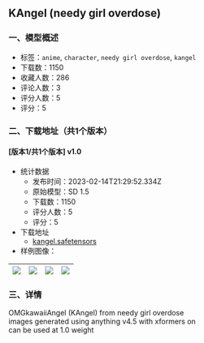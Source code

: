 ## KAngel (needy girl overdose)
### 一、模型概述

- 标签：`anime`, `character`, `needy girl overdose`, `kangel`
- 下载数：1150
- 收藏人数：286
- 评论人数：3
- 评分人数：5
- 评分：5

### 二、下载地址（共1个版本）

#### [版本1/共1个版本] v1.0

- 统计数据
  - 发布时间：2023-02-14T21:29:52.334Z
  - 原始模型：SD 1.5
  - 下载数：1150
  - 评分人数：5
  - 评分：5
- 下载地址
  - [kangel.safetensors](https://civitai.com/api/download/models/10525)
- 样例图像：

| <img src="https://image.civitai.com/xG1nkqKTMzGDvpLrqFT7WA/29e4b7b4-fb78-4ad3-cdbb-70442ce54000/width=450/102349.jpeg" /> | <img src="https://image.civitai.com/xG1nkqKTMzGDvpLrqFT7WA/fc8b507b-a3be-474e-ab39-c66145fcc400/width=450/102352.jpeg" /> | <img src="https://image.civitai.com/xG1nkqKTMzGDvpLrqFT7WA/ea68212a-71e2-4523-2d75-7c0b350b4e00/width=450/102351.jpeg" /> | <img src="https://image.civitai.com/xG1nkqKTMzGDvpLrqFT7WA/c301eedf-696e-4a00-703c-dd23ae524900/width=450/102350.jpeg" /> |
| ---- | ---- | ---- | ---- |


### 三、详情
<p>OMGkawaiiAngel (KAngel) from needy girl overdose<br />images generated using anything v4.5 with xformers on<br />can be used at 1.0 weight</p>